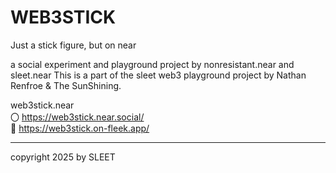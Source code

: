 # WEB3STICK
Just a stick figure, but on near

a social experiment and playground project by nonresistant.near and sleet.near
This is a part of the sleet web3 playground project by Nathan Renfroe & The SunShining.

web3stick.near
<br/>
〇 https://web3stick.near.social/
<br/>
🔗 https://web3stick.on-fleek.app/


---


copyright 2025 by SLEET